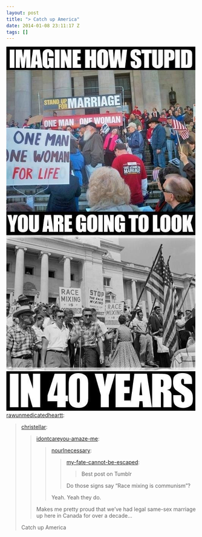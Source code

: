 ```yaml
---
layout: post
title: "> Catch up America"
date: 2014-01-08 23:11:17 Z
tags: []
---
```

![](/media/2014/01/72704564653.jpg)
[rawunmedicatedheartt](http://rawunmedicatedheartt.tumblr.com/post/72700434517/christellar-idontcareyou-amaze-me):

> [christellar](http://christellar.tumblr.com/post/72700265741/idontcareyou-amaze-me-nourlnecessary):
> 
> > [idontcareyou-amaze-me](http://idontcareyou-amaze-me.tumblr.com/post/72689766865/nourlnecessary-my-fate-cannot-be-escaped):
> > 
> > > [nourlnecessary](http://nourlnecessary.tumblr.com/post/72664552107/my-fate-cannot-be-escaped-best-post-on-tumblr):
> > > 
> > > > [my-fate-cannot-be-escaped](http://my-fate-cannot-be-escaped.tumblr.com/post/46550052753/best-post-on-tumblr):
> > > > 
> > > > > Best post on Tumblr
> > > > 
> > > > Do those signs say “Race mixing is communism”? 
> > > 
> > > Yeah. Yeah they do.
> > 
> > Makes me pretty proud that we’ve had legal same-sex marriage up here in Canada for over a decade…
> 
> Catch up America
